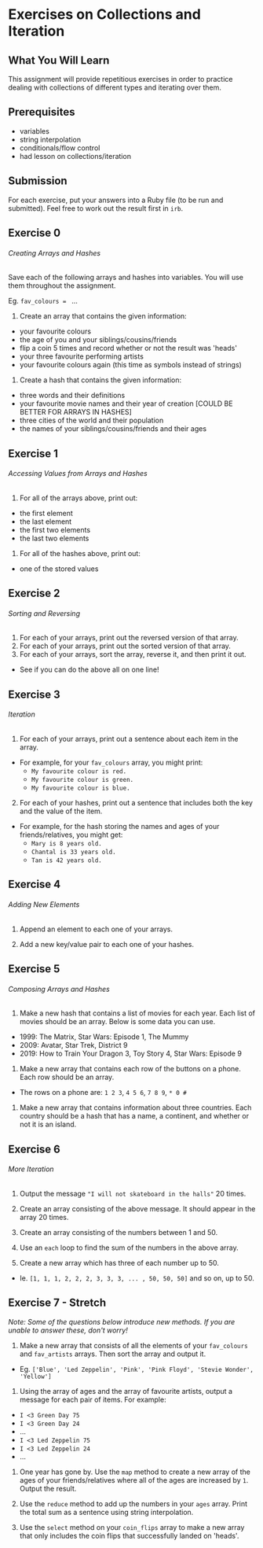 
# Exercises on Collections and Iteration

## What You Will Learn

This assignment will provide repetitious exercises in order to practice dealing with collections of different types and iterating over them.

## Prerequisites

* variables
* string interpolation
* conditionals/flow control
* had lesson on collections/iteration



## Submission
For each exercise, put your answers into a Ruby file (to be run and submitted). Feel free to work out the result first in `irb`.


## Exercise 0
###### Creating Arrays and Hashes

Save each of the following arrays and hashes into variables. You will use them throughout the assignment.

Eg. `fav_colours = ` ...

1. Create an array that contains the given information:
  * your favourite colours
  * the age of you and your siblings/cousins/friends
  * flip a coin 5 times and record whether or not the result was 'heads'
  * your three favourite performing artists
  * your favourite colours again (this time as symbols instead of strings)

1. Create a hash that contains the given information:
  * three words and their definitions
  * your favourite movie names and their year of creation [COULD BE BETTER FOR ARRAYS IN HASHES]
  * three cities of the world and their population
  * the names of your siblings/cousins/friends and their ages


## Exercise 1
###### Accessing Values from Arrays and Hashes

1. For all of the arrays above, print out:
  * the first element
  * the last element
  * the first two elements
  * the last two elements

1. For all of the hashes above, print out:
  * one of the stored values


## Exercise 2
###### Sorting and Reversing

1. For each of your arrays, print out the reversed version of that array.
1. For each of your arrays, print out the sorted version of that array.
1. For each of your arrays, sort the array, reverse it, and then print it out.
  * See if you can do the above all on one line!


## Exercise 3
###### Iteration

1. For each of your arrays, print out a sentence about each item in the array.
  * For example, for your `fav_colours` array, you might print:
    * `My favourite colour is red.`
    * `My favourite colour is green.`
    * `My favourite colour is blue.`


2. For each of your hashes, print out a sentence that includes both the key and the value of the item.
  * For example, for the hash storing the names and ages of your friends/relatives, you might get:
    * `Mary is 8 years old.`
    * `Chantal is 33 years old.`
    * `Tan is 42 years old.`


## Exercise 4
###### Adding New Elements

1. Append an element to each one of your arrays.

1. Add a new key/value pair to each one of your hashes.


## Exercise 5
###### Composing Arrays and Hashes

1. Make a new hash that contains a list of movies for each year. Each list of movies should be an array. Below is some data you can use.
  * 1999: The Matrix, Star Wars: Episode 1, The Mummy
  * 2009: Avatar, Star Trek, District 9
  * 2019: How to Train Your Dragon 3, Toy Story 4, Star Wars: Episode 9

1. Make a new array that contains each row of the buttons on a phone. Each row should be an array.
  * The rows on a phone are: `1 2 3`, `4 5 6`, `7 8 9`, `* 0 #`

1. Make a new array that contains information about three countries. Each country should be a hash that has a name, a continent, and whether or not it is an island.


## Exercise 6
###### More Iteration

1. Output the message `"I will not skateboard in the halls"` 20 times.

1. Create an array consisting of the above message. It should appear in the array 20 times.

1. Create an array consisting of the numbers between 1 and 50.

1. Use an `each` loop to find the sum of the numbers in the above array.

1. Create a new array which has three of each number up to 50.
  * Ie. `[1, 1, 1, 2, 2, 2, 3, 3, 3, ... , 50, 50, 50]` and so on, up to 50.


## Exercise 7 - Stretch

*Note: Some of the questions below introduce new methods. If you are unable to answer these, don't worry!*

1. Make a new array that consists of all the elements of your `fav_colours` and `fav_artists` arrays. Then sort the array and output it.
  * Eg. `['Blue', 'Led Zeppelin', 'Pink', 'Pink Floyd', 'Stevie Wonder', 'Yellow']`

1. Using the array of ages and the array of favourite artists, output a message for each pair of items. For example:
  * `I <3 Green Day 75`
  * `I <3 Green Day 24`
  * ...
  * `I <3 Led Zeppelin 75`
  * `I <3 Led Zeppelin 24`
  * ...

1. One year has gone by. Use the `map` method to create a new array of the ages of your friends/relatives where all of the ages are increased by `1`. Output the result.

1. Use the `reduce` method to add up the numbers in your `ages` array. Print the total sum as a sentence using string interpolation.

1. Use the `select` method on your `coin_flips` array to make a new array that only includes the coin flips that successfully landed on 'heads'.
